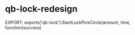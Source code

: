# qb-lock-redesign




EXPORT:
exports['qb-lock']:StartLockPickCircle(amount, time, function(success)
